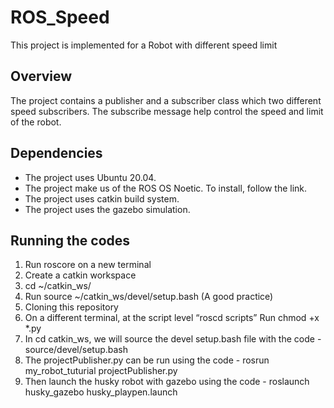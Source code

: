 # ROS_Speed
This project is implemented for a Robot with different speed limit

## Overview
The project contains a publisher and a subscriber class which two different speed subscribers. The subscribe message help control the speed and limit of the robot.

## Dependencies
* The project uses Ubuntu 20.04.
* The project make us of the ROS OS Noetic. To install, follow the link.
* The project uses catkin build system.
* The project uses the gazebo simulation.

## Running the codes
1. Run roscore on a new terminal
2. Create a catkin workspace
3. cd ~/catkin_ws/
4. Run source ~/catkin_ws/devel/setup.bash (A good practice)
5. Cloning this repository
6. On a different terminal, at the script level “roscd scripts” Run chmod +x *.py
7. In cd catkin_ws, we will source the devel setup.bash file with the code -
source/devel/setup.bash
8. The projectPublisher.py can be run using the code - rosrun my_robot_tuturial
projectPublisher.py
9. Then launch the husky robot with gazebo using the code - roslaunch
husky_gazebo husky_playpen.launch
